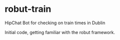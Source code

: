 robut-train
===========

HipChat Bot for checking on train times in Dublin

Initial code, getting familiar with the robut framework.
